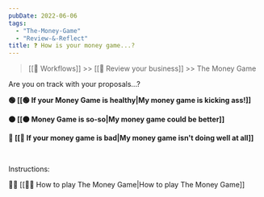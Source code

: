 ```yaml
---
pubDate: 2022-06-06
tags:
  - "The-Money-Game"
  - "Review-&-Reflect"
title: ❓ How is your money game...?
---
```


> [[🔁 Workflows]] >> [[🤔 Review your business]] >> The Money Game

Are you on track with your proposals...?

**🟢 [[🟢 If your Money Game is healthy|My money game is kicking ass!]]**

**🟠 [[🟠 Money Game is so-so|My money game could be better]]**

**🔴 [[🔴 If your money game is bad|My money game isn't doing well at all]]**

<br />

 Instructions:

👨‍🎓 [[👨‍🎓 How to play The Money Game|How to play The Money Game]]
